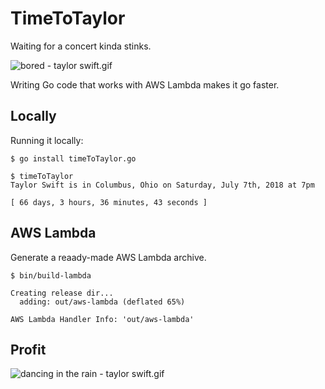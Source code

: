 # TimeToTaylor

Waiting for a concert kinda stinks.

![bored - taylor swift.gif](https://dl.dropboxusercontent.com/s/spnflcr84vl993i/bored+-+taylor+swift.gif)

Writing Go code that works with AWS Lambda makes it go faster.

## Locally

Running it locally:

```
$ go install timeToTaylor.go

$ timeToTaylor
Taylor Swift is in Columbus, Ohio on Saturday, July 7th, 2018 at 7pm

[ 66 days, 3 hours, 36 minutes, 43 seconds ]
```

## AWS Lambda

Generate a reaady-made AWS Lambda archive.

```
$ bin/build-lambda

Creating release dir...
  adding: out/aws-lambda (deflated 65%)

AWS Lambda Handler Info: 'out/aws-lambda'
```

## Profit

![dancing in the rain - taylor swift.gif](https://dl.dropboxusercontent.com/s/lj1vm953hnc56zn/dancing+in+the+rain+-+taylor+swift.gif)
